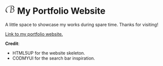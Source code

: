 # ![](images/favicon/favicon-32x32.png) My Portfolio Website

A little space to showcase my works during spare time. Thanks for visiting!

[Link to my portfolio website.](https://bicheng-g.github.io/portfolio/)



**Credit**:
* HTML5UP for the website skeleton.
* CODMYUI for the search bar inspiration.
